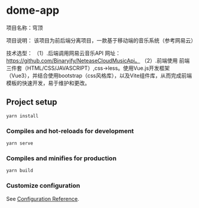 # dome-app
项目名称：穹顶

项目说明：
该项目为前后端分离项目，一款基于移动端的音乐系统（参考网易云）

技术选型：
（1）.后端调用网易云音乐API 网址：https://github.com/Binaryify/NeteaseCloudMusicApi。
（2）.前端使用 前端三件套（HTML/CSS/JAVASCRIPT）,css->less。使用Vue.js开发框架（Vue3），并结合使用bootstrap（css风格库），以及Vite组件库，从而完成前端模板的快速开发，易于维护和更改。
## Project setup
```
yarn install
```

### Compiles and hot-reloads for development
```
yarn serve
```

### Compiles and minifies for production
```
yarn build
```

### Customize configuration
See [Configuration Reference](https://cli.vuejs.org/config/).
